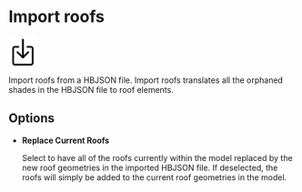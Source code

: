 # Import roofs
<img src="images/import-roofs.svg" width="50" height="50"> 

Import roofs from a HBJSON file. Import roofs translates all the orphaned shades in the HBJSON file to roof elements.

## Options

* **Replace Current Roofs**

  Select to have all of the roofs currently within the model replaced by the new roof geometries in the imported HBJSON file. If deselected, the roofs will simply be added to the current roof geometries in the model.